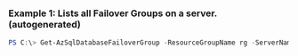### Example 1: Lists all Failover Groups on a server. (autogenerated)
```powershell
PS C:\> Get-AzSqlDatabaseFailoverGroup -ResourceGroupName rg -ServerName primaryserver
```

